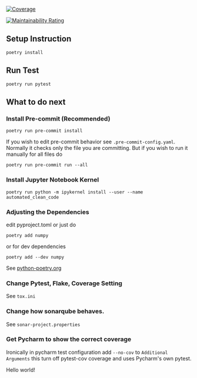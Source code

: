 [![Coverage](https://sonarcloud.io/api/project_badges/measure?project=MUIC-Modern-Software-Engineering_automated-clean-code&metric=coverage)](https://sonarcloud.io/summary/new_code?id=MUIC-Modern-Software-Engineering_automated-clean-code)

[![Maintainability Rating](https://sonarcloud.io/api/project_badges/measure?project=MUIC-Modern-Software-Engineering_automated-clean-code&metric=sqale_rating)](https://sonarcloud.io/summary/new_code?id=MUIC-Modern-Software-Engineering_automated-clean-code)

## Setup Instruction
```
poetry install
```

## Run Test
```
poetry run pytest
```

## What to do next

### Install Pre-commit (Recommended)
```
poetry run pre-commit install
```
If you wish to edit pre-commit behavior see ```.pre-commit-config.yaml```.
Normally it checks only the file you are committing. But if you wish to run it manually for all files do
```
poetry run pre-commit run --all
```

### Install Jupyter Notebook Kernel
```
poetry run python -m ipykernel install --user --name automated_clean_code
```

### Adjusting the Dependencies
edit pyproject.toml or just do
```
poetry add numpy
```
or for dev dependencies
```
poetry add --dev numpy
```
See [python-poetry.org](https://python-poetry.org/)

### Change Pytest, Flake, Coverage Setting
See ```tox.ini```

### Change how sonarqube behaves.
See ```sonar-project.properties```

### Get Pycharm to show the correct coverage
Ironically in pycharm test configuration add `--no-cov` to `Additional Arguments` this turn off pytest-cov coverage and uses Pycharm's own pytest.

Hello world!
